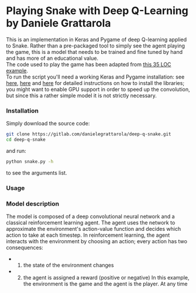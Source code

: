 # Playing Snake with Deep Q-Learning by Daniele Grattarola
This is an implementation in Keras and Pygame of deep Q-learning applied to Snake. 
Rather than a pre-packaged tool to simply see the agent playing the game, this is a model that needs to be trained and fine tuned by hand and has more of an educational value.   
The code used to play the game has been adapted from [this 35 LOC example](http://pygame.org/project-Snake+in+35+lines-818-.html).   
To run the script you'll need a working Keras and Pygame installation: see [here](http://keras.io/#installation), [here](https://www.tensorflow.org/versions/r0.9/get_started/os_setup.html#download-and-setup) and [here](http://www.pygame.org/wiki/GettingStarted) for detailed instructions on how to install the libraries; you might want to enable GPU support in order to speed up the convolution, but since this a rather simple model it is not strictly necessary.    
### Installation
Simply download the source code:
```sh
git clone https://gitlab.com/danielegrattarola/deep-q-snake.git
cd deep-q-snake
```
and run: 
```sh
python snake.py -h
```
to see the arguments list.

### Usage
### Model description
The model is composed of a deep convolutional neural network and a classical reinforcement learning agent. The agent uses the network to approximate the environment's action-value function and decides which action to take at each timestep.
In reinforcement learning, the agent interacts with the environment by choosing an action; every action has two consequences:
- 1. the state of the environment changes
- 2. the agent is assigned a reward (positive or negative)
In this example, the environment is the game and the agent is the player. 
At any time 
